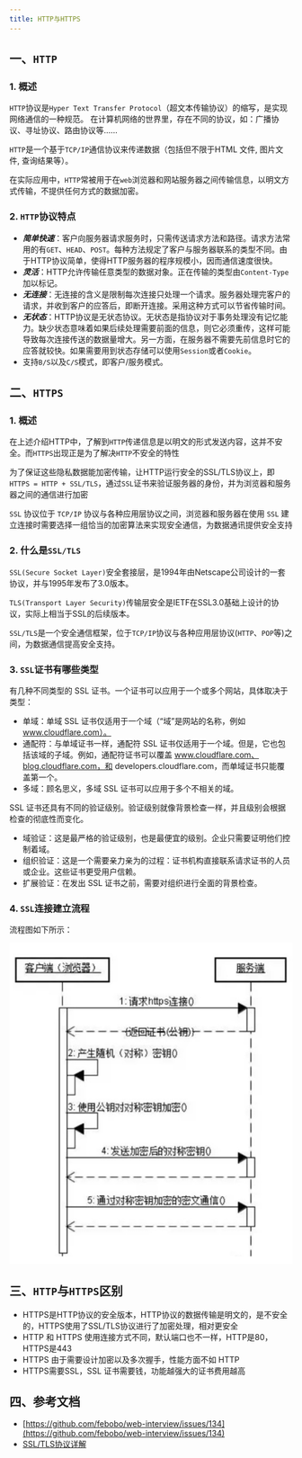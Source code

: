 ```yaml
---
title: HTTP与HTTPS
---
```

## 一、`HTTP`

### 1. 概述

`HTTP`协议是`Hyper Text Transfer Protocol`（超文本传输协议）的缩写，是实现网络通信的一种规范。 在计算机网络的世界里，存在不同的协议，如：广播协议、寻址协议、路由协议等......

`HTTP`是一个基于`TCP/IP`通信协议来传递数据（包括但不限于HTML 文件, 图片文件, 查询结果等）。

在实际应用中，`HTTP`常被用于在`web`浏览器和网站服务器之间传输信息，以明文方式传输，不提供任何方式的数据加密。

### 2. `HTTP`协议特点

- **_简单快速_**：客户向服务器请求服务时，只需传送请求方法和路径。请求方法常用的有`GET`、`HEAD`、`POST`。每种方法规定了客户与服务器联系的类型不同。由于HTTP协议简单，使得HTTP服务器的程序规模小，因而通信速度很快。
- **_灵活_**：HTTP允许传输任意类型的数据对象。正在传输的类型由`Content-Type`加以标记。 
- **_无连接_**：无连接的含义是限制每次连接只处理一个请求。服务器处理完客户的请求，并收到客户的应答后，即断开连接。采用这种方式可以节省传输时间。 
- **_无状态_**：HTTP协议是无状态协议。无状态是指协议对于事务处理没有记忆能力。缺少状态意味着如果后续处理需要前面的信息，则它必须重传，这样可能导致每次连接传送的数据量增大。另一方面，在服务器不需要先前信息时它的应答就较快。如果需要用到状态存储可以使用`Session`或者`Cookie`。 
- 支持`B/S`以及`C/S`模式，即客户/服务模式。

## 二、`HTTPS`

### 1. 概述

在上述介绍HTTP中，了解到`HTTP`传递信息是以明文的形式发送内容，这并不安全。而`HTTPS`出现正是为了解决`HTTP`不安全的特性

为了保证这些隐私数据能加密传输，让HTTP运行安全的SSL/TLS协议上，即 `HTTPS = HTTP + SSL/TLS`，通过`SSL`证书来验证服务器的身份，并为浏览器和服务器之间的通信进行加密

`SSL` 协议位于 `TCP/IP` 协议与各种应用层协议之间，浏览器和服务器在使用 `SSL` 建立连接时需要选择一组恰当的加密算法来实现安全通信，为数据通讯提供安全支持

### 2. 什么是`SSL/TLS`

`SSL(Secure Socket Layer)`安全套接层，是1994年由Netscape公司设计的一套协议，并与1995年发布了3.0版本。

`TLS(Transport Layer Security)`传输层安全是IETF在SSL3.0基础上设计的协议，实际上相当于SSL的后续版本。

`SSL/TLS`是一个安全通信框架，位于`TCP/IP`协议与各种应用层协议(`HTTP`、`POP`等)之间，为数据通信提高安全支持。

### 3. `SSL`证书有哪些类型

有几种不同类型的 SSL 证书。一个证书可以应用于一个或多个网站，具体取决于类型：

- 单域：单域 SSL 证书仅适用于一个域（“域”是网站的名称，例如 www.cloudflare.com）。 
- 通配符：与单域证书一样，通配符 SSL 证书仅适用于一个域。但是，它也包括该域的子域。例如，通配符证书可以覆盖 www.cloudflare.com、blog.cloudflare.com，和 developers.cloudflare.com，而单域证书只能覆盖第一个。 
- 多域：顾名思义，多域 SSL 证书可以应用于多个不相关的域。 
 
SSL 证书还具有不同的验证级别。验证级别就像背景检查一样，并且级别会根据检查的彻底性而变化。

- 域验证：这是最严格的验证级别，也是最便宜的级别。企业只需要证明他们控制着域。 
- 组织验证：这是一个需要亲力亲为的过程：证书机构直接联系请求证书的人员或企业。这些证书更受用户信赖。 
- 扩展验证：在发出 SSL 证书之前，需要对组织进行全面的背景检查。

### 4. `SSL`连接建立流程

流程图如下所示：

![SSL建立连接流程图](https://raw.githubusercontent.com/aaaaaAndy/picture/main/images/20220303101654.png)

## 三、`HTTP`与`HTTPS`区别

- HTTPS是HTTP协议的安全版本，HTTP协议的数据传输是明文的，是不安全的，HTTPS使用了SSL/TLS协议进行了加密处理，相对更安全
- HTTP 和 HTTPS 使用连接方式不同，默认端口也不一样，HTTP是80，HTTPS是443
- HTTPS 由于需要设计加密以及多次握手，性能方面不如 HTTP 
- HTTPS需要SSL，SSL 证书需要钱，功能越强大的证书费用越高

## 四、参考文档
- [https://github.com/febobo/web-interview/issues/134](https://github.com/febobo/web-interview/issues/134)
- [SSL/TLS协议详解](https://cshihong.github.io/2019/05/09/SSL协议详解/)

